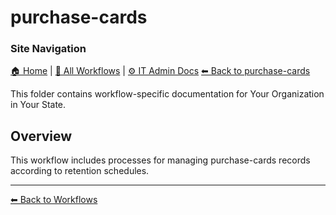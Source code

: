 # purchase-cards

### Site Navigation
[🏠 Home](../../README.md) | [📂 All Workflows](../../users/users.md) | [⚙ IT Admin Docs](../../it-admins/README.md)
[⬅ Back to purchase-cards](../README.md)





This folder contains workflow-specific documentation for Your Organization in Your State.

## Overview
This workflow includes processes for managing purchase-cards records according to retention schedules.

---
[⬅ Back to Workflows](../users.md)